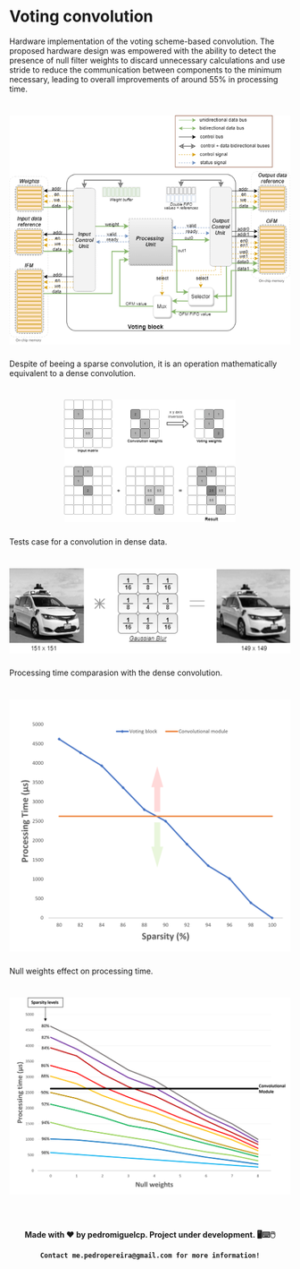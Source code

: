 <h1> Voting convolution </h1>

<p> Hardware implementation of the voting scheme-based convolution. The proposed hardware design was empowered with the ability to detect the presence of null filter weights to discard unnecessary calculations and use stride to reduce the communication between components to the minimum necessary, leading to overall improvements of around 55% in processing time.</p>

<h1 align="center">
    <img alt="Voting_architecture" title="Voting_architecture" src="Voting_architecture.png" />
</h1>

<p> Despite of beeing a sparse convolution, it is an operation mathematically equivalent to a dense convolution.</p>

<h1 align="center">
    <img alt="operation" title="operation" src="operation.png" />
</h1>

<p> Tests case for a convolution in dense data.</p>

<h1 align="center">
    <img alt="Voting_conv_test" title="Voting_conv_test" src="Voting_conv_test.png" />
</h1>


<p> Processing time comparasion with the dense convolution.</p>

<h1 align="center">
    <img alt="Sparsity_graph" title="Sparsity_graph" src="Sparsity_graph.png" />
</h1>

<p> Null weights effect on processing time.</p>

<h1 align="center">
    <img alt="Null_weights_graph" title="Null_weights_graph" src="Null_weights_graph.png" />
</h1>



<br>
<h4 align="center">
    Made with ❤ by pedromiguelcp. Project under development. 🖥⌨🖱

    Contact me.pedropereira@gmail.com for more information!
</h4>
